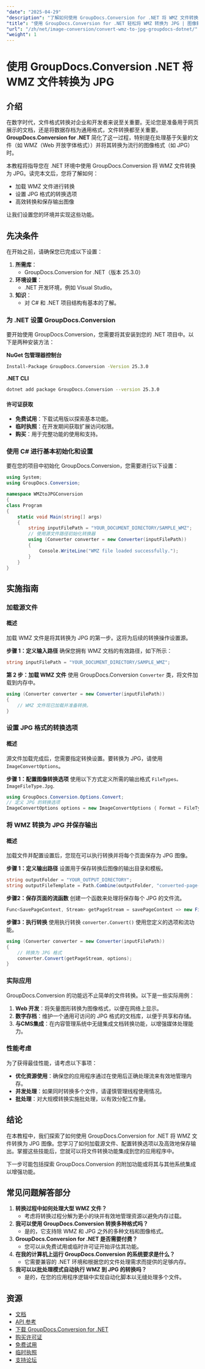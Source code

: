 ```yaml
---
"date": "2025-04-29"
"description": "了解如何使用 GroupDocs.Conversion for .NET 将 WMZ 文件转换为 JPG。本指南涵盖 .NET 环境中的先决条件、设置和实现。"
"title": "使用 GroupDocs.Conversion for .NET 轻松将 WMZ 转换为 JPG | 图像转换指南"
"url": "/zh/net/image-conversion/convert-wmz-to-jpg-groupdocs-dotnet/"
"weight": 1
---
```


# 使用 GroupDocs.Conversion .NET 将 WMZ 文件转换为 JPG

## 介绍
在数字时代，文件格式转换对企业和开发者来说至关重要。无论您是准备用于网页展示的文档，还是将数据存档为通用格式，文件转换都至关重要。 **GroupDocs.Conversion for .NET** 简化了这一过程，特别是在处理基于矢量的文件（如 WMZ（Web 开放字体格式））并将其转换为流行的图像格式（如 JPG）时。

本教程将指导您在 .NET 环境中使用 GroupDocs.Conversion 将 WMZ 文件转换为 JPG。读完本文后，您将了解如何：
- 加载 WMZ 文件进行转换
- 设置 JPG 格式的转换选项
- 高效转换和保存输出图像

让我们设置您的环境并实现这些功能。

## 先决条件
在开始之前，请确保您已完成以下设置：
1. **所需库**：
   - GroupDocs.Conversion for .NET（版本 25.3.0）
2. **环境设置**：
   - .NET 开发环境，例如 Visual Studio。
3. **知识**：
   - 对 C# 和 .NET 项目结构有基本的了解。

### 为 .NET 设置 GroupDocs.Conversion
要开始使用 GroupDocs.Conversion，您需要将其安装到您的 .NET 项目中。以下是两种安装方法：

**NuGet 包管理器控制台**
```bash
Install-Package GroupDocs.Conversion -Version 25.3.0
```

**\.NET CLI**
```bash
dotnet add package GroupDocs.Conversion --version 25.3.0
```

#### 许可证获取
- **免费试用**：下载试用版以探索基本功能。
- **临时执照**：在开发期间获取扩展访问权限。
- **购买**：用于完整功能的使用和支持。

### 使用 C# 进行基本初始化和设置
要在您的项目中初始化 GroupDocs.Conversion，您需要进行以下设置：

```csharp
using System;
using GroupDocs.Conversion;

namespace WMZtoJPGConversion
{
class Program
{
    static void Main(string[] args)
    {
        string inputFilePath = "YOUR_DOCUMENT_DIRECTORY/SAMPLE_WMZ";
        // 使用源文件路径初始化转换器
        using (Converter converter = new Converter(inputFilePath))
        {
            Console.WriteLine("WMZ file loaded successfully.");
        }
    }
}
```

## 实施指南
### 加载源文件
#### 概述
加载 WMZ 文件是将其转换为 JPG 的第一步。这将为后续的转换操作设置源。

**步骤 1：定义输入路径**
确保您拥有 WMZ 文档的有效路径，如下所示：

```csharp
string inputFilePath = "YOUR_DOCUMENT_DIRECTORY/SAMPLE_WMZ";
```

**第 2 步：加载 WMZ 文件**
使用 GroupDocs.Conversion `Converter` 类，将文件加载到内存中。

```csharp
using (Converter converter = new Converter(inputFilePath))
{
    // WMZ 文件现已加载并准备转换。
}
```
### 设置 JPG 格式的转换选项
#### 概述
源文件加载完成后，您需要指定转换设置。要转换为 JPG，请使用 `ImageConvertOptions`。

**步骤 1：配置图像转换选项**
使用以下方式定义所需的输出格式 `FileTypes。ImageFileType.Jpg`.

```csharp
using GroupDocs.Conversion.Options.Convert;
// 定义 JPG 的转换选项
ImageConvertOptions options = new ImageConvertOptions { Format = FileTypes.ImageFileType.Jpg };
```
### 将 WMZ 转换为 JPG 并保存输出
#### 概述
加载文件并配置设置后，您现在可以执行转换并将每个页面保存为 JPG 图像。

**步骤 1：定义输出路径**
设置用于保存转换后图像的输出目录和模板。

```csharp
string outputFolder = "YOUR_OUTPUT_DIRECTORY";
string outputFileTemplate = Path.Combine(outputFolder, "converted-page-{0}.jpg");
```

**步骤2：保存页面的流函数**
创建一个函数来处理将保存每个 JPG 的文件流。

```csharp
Func<SavePageContext, Stream> getPageStream = savePageContext => new FileStream(string.Format(outputFileTemplate, savePageContext.Page), FileMode.Create);
```

**步骤3：执行转换**
使用执行转换 `converter.Convert()` 使用您定义的选项和流功能。

```csharp
using (Converter converter = new Converter(inputFilePath))
{
    // 转换为 JPG 格式
    converter.Convert(getPageStream, options);
}
```
### 实际应用
GroupDocs.Conversion 的功能远不止简单的文件转换。以下是一些实际用例：
1. **Web 开发**：将矢量图形转换为图像格式，以便在网络上显示。
2. **数字存档**：维护一个通用可访问的 JPG 格式的文档库，以便于共享和存储。
3. **与CMS集成**：在内容管理系统中无缝集成文档转换功能，以增强媒体处理能力。

### 性能考虑
为了获得最佳性能，请考虑以下事项：
- **优化资源使用**：确保您的应用程序通过在使用后正确处理流来有效地管理内存。
- **并发处理**：如果同时转换多个文件，请谨慎管理线程使用情况。
- **批处理**：对大规模转换实施批处理，以有效分配工作量。

## 结论
在本教程中，我们探索了如何使用 GroupDocs.Conversion for .NET 将 WMZ 文件转换为 JPG 图像。您学习了如何加载源文件、配置转换选项以及高效地保存输出。掌握这些技能后，您就可以将文件转换功能集成到您的应用程序中。

下一步可能包括探索 GroupDocs.Conversion 的附加功能或将其与其他系统集成以增强功能。

## 常见问题解答部分
1. **转换过程中如何处理大型 WMZ 文件？**
   - 考虑将转换过程分解为更小的块并有效地管理资源以避免内存过载。
2. **我可以使用 GroupDocs.Conversion 转换多种格式吗？**
   - 是的，它支持除 WMZ 和 JPG 之外的多种文档和图像格式。
3. **GroupDocs.Conversion for .NET 是否需要付费？**
   - 您可以从免费试用或临时许可证开始评估其功能。
4. **在我的计算机上运行 GroupDocs.Conversion 的系统要求是什么？**
   - 它需要兼容的 .NET 环境和根据您的文件处理需求而提供的足够内存。
5. **我可以以批处理模式自动执行 WMZ 到 JPG 的转换吗？**
   - 是的，在您的应用程序逻辑中实现自动化脚本以无缝处理多个文件。

## 资源
- [文档](https://docs.groupdocs.com/conversion/net/)
- [API 参考](https://reference.groupdocs.com/conversion/net/)
- [下载 GroupDocs.Conversion for .NET](https://releases.groupdocs.com/conversion/net/)
- [购买许可证](https://purchase.groupdocs.com/buy)
- [免费试用](https://releases.groupdocs.com/conversion/net/)
- [临时执照](https://purchase.groupdocs.com/temporary-license/)
- [支持论坛](https://forum.groupdocs.com/c/conversion/10)